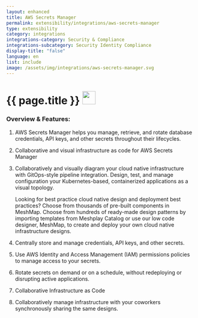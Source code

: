 ```yaml
---
layout: enhanced
title: AWS Secrets Manager
permalink: extensibility/integrations/aws-secrets-manager
type: extensibility
category: integrations
integrations-category: Security & Compliance
integrations-subcategory: Security Identity Compliance
display-title: "false"
language: en
list: include
image: /assets/img/integrations/aws-secrets-manager.svg
---
```


<h1>{{ page.title }} <img src="{{ page.image }}" style="width: 35px; height: 35px;" /></h1>


<!-- This needs replaced with the Category property, not the sub-category.
 #### About: AWS Secrets Manager helps you manage, retrieve, and rotate database credentials, API keys, and other secrets throughout their lifecycles. -->

### Overview & Features:

1. AWS Secrets Manager helps you manage, retrieve, and rotate database credentials, API keys, and other secrets throughout their lifecycles.

2. Collaborative and visual infrastructure as code for AWS Secrets Manager

4. 
    Collaboratively and visually diagram your cloud native infrastructure with GitOps-style pipeline integration. Design, test, and manage configuration your Kubernetes-based, containerized applications as a visual topology.



    Looking for best practice cloud native design and deployment best practices? Choose from thousands of pre-built components in MeshMap. Choose from hundreds of ready-made design patterns by importing templates from Meshplay Catalog or use our low code designer, MeshMap, to create and deploy your own cloud native infrastructure designs.



5. Centrally store and manage credentials, API keys, and other secrets.

6. Use AWS Identity and Access Management (IAM) permissions policies to manage access to your secrets.

7. Rotate secrets on demand or on a schedule, without redeploying or disrupting active applications.

8. Collaborative Infrastructure as Code

9. Collaboratively manage infrastructure with your coworkers synchronously sharing the same designs.

